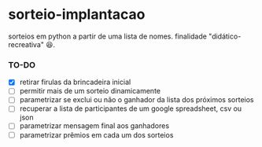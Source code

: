 # sorteio-implantacao
sorteios em python a partir de uma lista de nomes. finalidade "didático-recreativa" 😆.

### TO-DO
- [x] retirar firulas da brincadeira inicial
- [ ] permitir mais de um sorteio dinamicamente
- [ ] parametrizar se exclui ou não o ganhador da lista dos próximos sorteios
- [ ] recuperar a lista de participantes de um google spreadsheet, csv ou json
- [ ] parametrizar mensagem final aos ganhadores
- [ ] parametrizar prêmios em cada um dos sorteios
